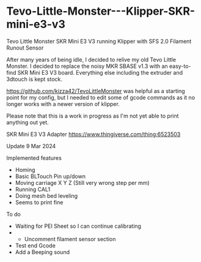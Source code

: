 # Tevo-Little-Monster---Klipper-SKR-mini-e3-v3

Tevo Little Monster 
SKR Mini E3 V3 running Klipper with SFS 2.0 Filament Runout Sensor

After many years of being idle, I decided to relive my old Tevo Little Monster. 
I decided to replace the noisy MKR SBASE v1.3 with an easy-to-find SKR Mini E3 V3 board. Everything else including the extruder and 3dtouch is kept stock.

https://github.com/kizza42/TevoLittleMonster was helpful as a starting point for my config, but I needed to edit some of gcode commands as it no longer works with a newer version of klipper.

Please note that this is a work in progress as I'm not yet able to print anything out yet. 

SKR Mini E3 V3 Adapter
https://www.thingiverse.com/thing:6523503

Update 9 Mar 2024

Implemented features
- Homing
- Basic BLTouch Pin up/down
- Moving carriage X Y Z (Still very wrong step per mm)
- Running CAL1
- Doing mesh bed leveling
- Seems to print fine

To do
-  Waiting for PEI Sheet so I can continue calibrating
-  - Uncomment filament sensor section
- Test end Gcode
- Add a Beeping sound

